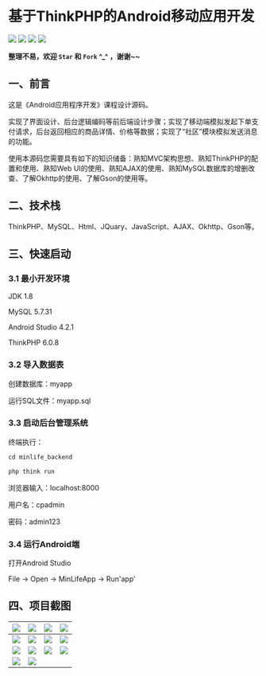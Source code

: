 # 基于ThinkPHP的Android移动应用开发

<p align="left" style="">
  <img src="https://img.shields.io/github/last-commit/hongyoudan/MinLifeApp"></img>
	<img src="https://img.shields.io/github/languages/count/hongyoudan/MinLifeApp"></img>
<img src="https://img.shields.io/github/stars/hongyoudan/MinLifeApp?style=social"></img>
<img src="https://img.shields.io/github/watchers/hongyoudan/MinLifeApp?style=social"></img>
</p>

**整理不易，欢迎 `Star` 和 `Fork` ^_^ ，谢谢~~**



## 一、前言

这是《Android应用程序开发》课程设计源码。

实现了界面设计、后台逻辑编码等前后端设计步骤；实现了移动端模拟发起下单支付请求，后台返回相应的商品详情、价格等数据；实现了“社区”模块模拟发送消息的功能。

使用本源码您需要具有如下的知识储备：熟知MVC架构思想、熟知ThinkPHP的配置和使用、熟知Web UI的使用、熟知AJAX的使用、熟知MySQL数据库的增删改查、了解Okhttp的使用、了解Gson的使用等。

## 二、技术栈

ThinkPHP、MySQL、Html、JQuary、JavaScript、AJAX、Okhttp、Gson等。

## 三、快速启动

### 3.1 最小开发环境

JDK 1.8

MySQL 5.7.31

Android Studio 4.2.1

ThinkPHP 6.0.8

### 3.2 导入数据表

创建数据库：myapp

运行SQL文件：myapp.sql

### 3.3 启动后台管理系统

终端执行：

```java
cd minlife_backend

php think run
```

浏览器输入：localhost:8000

用户名：cpadmin

密码：admin123

### 3.4 运行Android端

打开Android Studio

File -> Open -> MinLifeApp -> Run'app'

## 四、项目截图

| <img src="https://img-blog.csdnimg.cn/668d68ed0d1c4cb5b87768adbdab6c0c.png?x-oss-process=image/watermark,type_ZHJvaWRzYW5zZmFsbGJhY2s,shadow_50,text_Q1NETiBA57u_6Iy25ZOl5ZOl,size_20,color_FFFFFF,t_70,g_se,x_16#pic_center"></img> | <img src="https://img-blog.csdnimg.cn/95af39004e28406d9ac9ee37a3e1c22b.png?x-oss-process=image/watermark,type_ZHJvaWRzYW5zZmFsbGJhY2s,shadow_50,text_Q1NETiBA57u_6Iy25ZOl5ZOl,size_20,color_FFFFFF,t_70,g_se,x_16#pic_center"></img> | <img src="https://img-blog.csdnimg.cn/05f706ab6957452b81063404f7326502.png?x-oss-process=image/watermark,type_ZHJvaWRzYW5zZmFsbGJhY2s,shadow_50,text_Q1NETiBA57u_6Iy25ZOl5ZOl,size_20,color_FFFFFF,t_70,g_se,x_16#pic_center"></img> | <img src="https://img-blog.csdnimg.cn/8bd22f22900047d7922b7cf35002ab82.png?x-oss-process=image/watermark,type_ZHJvaWRzYW5zZmFsbGJhY2s,shadow_50,text_Q1NETiBA57u_6Iy25ZOl5ZOl,size_20,color_FFFFFF,t_70,g_se,x_16#pic_center"></img> |
| ------------------------------------------------------------ | ------------------------------------------------------------ | ------------------------------------------------------------ | ------------------------------------------------------------ |
| <img src="https://img-blog.csdnimg.cn/667aaf29f66749c98368eb61653635c2.png?x-oss-process=image/watermark,type_ZHJvaWRzYW5zZmFsbGJhY2s,shadow_50,text_Q1NETiBA57u_6Iy25ZOl5ZOl,size_20,color_FFFFFF,t_70,g_se,x_16#pic_center"></img> | <img src="https://img-blog.csdnimg.cn/fc6a0ed0565445c5af393a466d9989a9.png?x-oss-process=image/watermark,type_ZHJvaWRzYW5zZmFsbGJhY2s,shadow_50,text_Q1NETiBA57u_6Iy25ZOl5ZOl,size_20,color_FFFFFF,t_70,g_se,x_16#pic_center"></img> | <img src="https://img-blog.csdnimg.cn/4a14cf56c83242bead8f0e1f9275f220.png?x-oss-process=image/watermark,type_ZHJvaWRzYW5zZmFsbGJhY2s,shadow_50,text_Q1NETiBA57u_6Iy25ZOl5ZOl,size_20,color_FFFFFF,t_70,g_se,x_16#pic_center"></img> | <img src="https://img-blog.csdnimg.cn/cbd872e31ce0452b9e6facaba833a6c1.png?x-oss-process=image/watermark,type_ZHJvaWRzYW5zZmFsbGJhY2s,shadow_50,text_Q1NETiBA57u_6Iy25ZOl5ZOl,size_20,color_FFFFFF,t_70,g_se,x_16#pic_center"></img> |
| <img src="https://img-blog.csdnimg.cn/c8a47439bd814741bd1a186e79939280.png?x-oss-process=image/watermark,type_ZHJvaWRzYW5zZmFsbGJhY2s,shadow_50,text_Q1NETiBA57u_6Iy25ZOl5ZOl,size_20,color_FFFFFF,t_70,g_se,x_16#pic_center"></img> | <img src="https://img-blog.csdnimg.cn/c7bfe638df6f41978f30f1951dc608b1.png?x-oss-process=image/watermark,type_ZHJvaWRzYW5zZmFsbGJhY2s,shadow_50,text_Q1NETiBA57u_6Iy25ZOl5ZOl,size_20,color_FFFFFF,t_70,g_se,x_16#pic_center"></img> | <img src="https://img-blog.csdnimg.cn/f43169f1b8dc473ea106512c7d48d037.png?x-oss-process=image/watermark,type_ZHJvaWRzYW5zZmFsbGJhY2s,shadow_50,text_Q1NETiBA57u_6Iy25ZOl5ZOl,size_20,color_FFFFFF,t_70,g_se,x_16#pic_center"></img> | <img src="https://img-blog.csdnimg.cn/66376cee7874486cbfde9fc477d504d8.png?x-oss-process=image/watermark,type_ZHJvaWRzYW5zZmFsbGJhY2s,shadow_50,text_Q1NETiBA57u_6Iy25ZOl5ZOl,size_20,color_FFFFFF,t_70,g_se,x_16#pic_center"></img> |
| <img src="https://img-blog.csdnimg.cn/2a4fd23b497f41258b4d675a6db11297.png?x-oss-process=image/watermark,type_ZHJvaWRzYW5zZmFsbGJhY2s,shadow_50,text_Q1NETiBA57u_6Iy25ZOl5ZOl,size_20,color_FFFFFF,t_70,g_se,x_16#pic_center"></img> | <img src="https://img-blog.csdnimg.cn/a5d8b40af871483e9e7bd3b71ba5a2bc.png?x-oss-process=image/watermark,type_ZHJvaWRzYW5zZmFsbGJhY2s,shadow_50,text_Q1NETiBA57u_6Iy25ZOl5ZOl,size_20,color_FFFFFF,t_70,g_se,x_16#pic_center"></img> |                                                              |                                                              |





